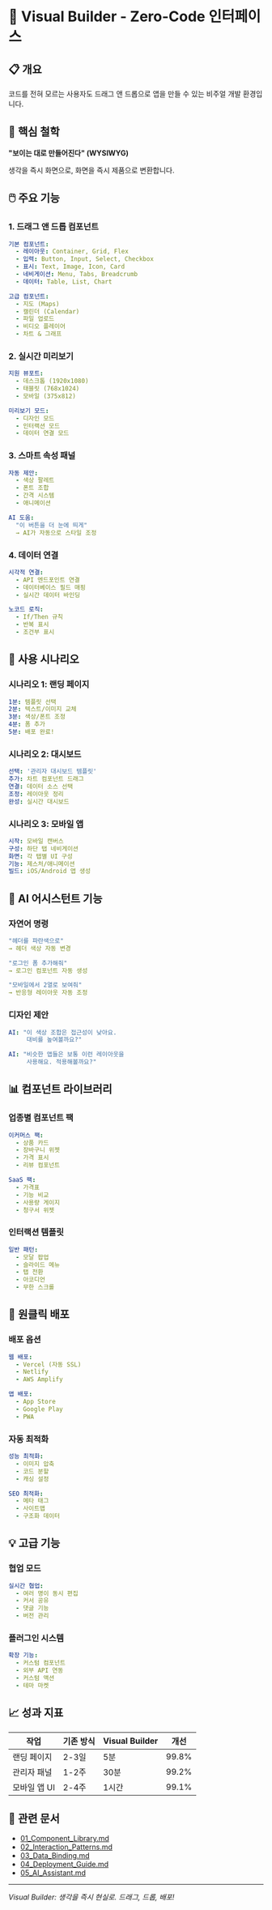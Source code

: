 # 🎨 Visual Builder - Zero-Code 인터페이스

## 📋 개요

코드를 전혀 모르는 사용자도 드래그 앤 드롭으로 앱을 만들 수 있는 비주얼 개발 환경입니다.

## 🎯 핵심 철학

**"보이는 대로 만들어진다" (WYSIWYG)**

생각을 즉시 화면으로, 화면을 즉시 제품으로 변환합니다.

## 🖱️ 주요 기능

### 1. 드래그 앤 드롭 컴포넌트

```yaml
기본 컴포넌트:
  - 레이아웃: Container, Grid, Flex
  - 입력: Button, Input, Select, Checkbox
  - 표시: Text, Image, Icon, Card
  - 네비게이션: Menu, Tabs, Breadcrumb
  - 데이터: Table, List, Chart

고급 컴포넌트:
  - 지도 (Maps)
  - 캘린더 (Calendar)
  - 파일 업로드
  - 비디오 플레이어
  - 차트 & 그래프
```

### 2. 실시간 미리보기

```yaml
지원 뷰포트:
  - 데스크톱 (1920x1080)
  - 태블릿 (768x1024)
  - 모바일 (375x812)

미리보기 모드:
  - 디자인 모드
  - 인터랙션 모드
  - 데이터 연결 모드
```

### 3. 스마트 속성 패널

```yaml
자동 제안:
  - 색상 팔레트
  - 폰트 조합
  - 간격 시스템
  - 애니메이션

AI 도움:
  "이 버튼을 더 눈에 띄게"
  → AI가 자동으로 스타일 조정
```

### 4. 데이터 연결

```yaml
시각적 연결:
  - API 엔드포인트 연결
  - 데이터베이스 필드 매핑
  - 실시간 데이터 바인딩

노코드 로직:
  - If/Then 규칙
  - 반복 표시
  - 조건부 표시
```

## 🎯 사용 시나리오

### 시나리오 1: 랜딩 페이지

```yaml
1분: 템플릿 선택
2분: 텍스트/이미지 교체
3분: 색상/폰트 조정
4분: 폼 추가
5분: 배포 완료!
```

### 시나리오 2: 대시보드

```yaml
선택: '관리자 대시보드 템플릿'
추가: 차트 컴포넌트 드래그
연결: 데이터 소스 선택
조정: 레이아웃 정리
완성: 실시간 대시보드
```

### 시나리오 3: 모바일 앱

```yaml
시작: 모바일 캔버스
구성: 하단 탭 네비게이션
화면: 각 탭별 UI 구성
기능: 제스처/애니메이션
빌드: iOS/Android 앱 생성
```

## 🤖 AI 어시스턴트 기능

### 자연어 명령

```yaml
"헤더를 파란색으로"
→ 헤더 색상 자동 변경

"로그인 폼 추가해줘"
→ 로그인 컴포넌트 자동 생성

"모바일에서 2열로 보여줘"
→ 반응형 레이아웃 자동 조정
```

### 디자인 제안

```yaml
AI: "이 색상 조합은 접근성이 낮아요.
     대비를 높여볼까요?"

AI: "비슷한 앱들은 보통 이런 레이아웃을
     사용해요. 적용해볼까요?"
```

## 📊 컴포넌트 라이브러리

### 업종별 컴포넌트 팩

```yaml
이커머스 팩:
  - 상품 카드
  - 장바구니 위젯
  - 가격 표시
  - 리뷰 컴포넌트

SaaS 팩:
  - 가격표
  - 기능 비교
  - 사용량 게이지
  - 청구서 위젯
```

### 인터랙션 템플릿

```yaml
일반 패턴:
  - 모달 팝업
  - 슬라이드 메뉴
  - 탭 전환
  - 아코디언
  - 무한 스크롤
```

## 🚀 원클릭 배포

### 배포 옵션

```yaml
웹 배포:
  - Vercel (자동 SSL)
  - Netlify
  - AWS Amplify

앱 배포:
  - App Store
  - Google Play
  - PWA
```

### 자동 최적화

```yaml
성능 최적화:
  - 이미지 압축
  - 코드 분할
  - 캐싱 설정

SEO 최적화:
  - 메타 태그
  - 사이트맵
  - 구조화 데이터
```

## 💡 고급 기능

### 협업 모드

```yaml
실시간 협업:
  - 여러 명이 동시 편집
  - 커서 공유
  - 댓글 기능
  - 버전 관리
```

### 플러그인 시스템

```yaml
확장 기능:
  - 커스텀 컴포넌트
  - 외부 API 연동
  - 커스텀 액션
  - 테마 마켓
```

## 📈 성과 지표

| 작업         | 기존 방식 | Visual Builder | 개선  |
| ------------ | --------- | -------------- | ----- |
| 랜딩 페이지  | 2-3일     | 5분            | 99.8% |
| 관리자 패널  | 1-2주     | 30분           | 99.2% |
| 모바일 앱 UI | 2-4주     | 1시간          | 99.1% |

## 🔗 관련 문서

- [01_Component_Library.md](01_Component_Library.md)
- [02_Interaction_Patterns.md](02_Interaction_Patterns.md)
- [03_Data_Binding.md](03_Data_Binding.md)
- [04_Deployment_Guide.md](04_Deployment_Guide.md)
- [05_AI_Assistant.md](05_AI_Assistant.md)

---

_Visual Builder: 생각을 즉시 현실로. 드래그, 드롭, 배포!_
